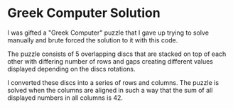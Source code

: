 # Greek Computer Solution

I was gifted a "Greek Computer" puzzle that I gave up trying to solve manually and brute forced the solution to it with this code.

The puzzle consists of 5 overlapping discs that are stacked on top of each other with differing number of rows and gaps creating different values displayed depending on the discs rotations.

I converted these discs into a series of rows and columns. The puzzle is solved when the columns are aligned in such a way that the sum of all displayed numbers in all columns is 42.